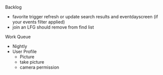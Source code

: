 Backlog
* favorite trigger refresh or update search results and eventdayscreen (if your events filter applied)
* join an LFG should remove from find list

Work Queue
* Nightly
* User Profile
  * Picture
  * take picture
  * camera permission
